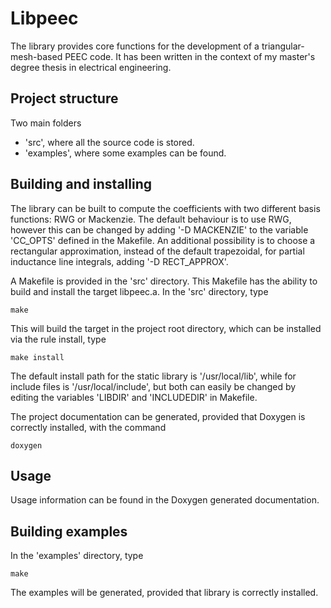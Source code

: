Libpeec
=======

The library provides core functions for the development of a
triangular-mesh-based PEEC code.
It has been written in the context of my master's degree thesis in electrical
engineering.

Project structure
-----------------
Two main folders

* 'src', where all the source code is stored.
* 'examples', where some examples can be found.

Building and installing
-----------------------

The library can be built to compute the coefficients with two different basis
functions: RWG or Mackenzie. The default behaviour is to use RWG, however this
can be changed by adding '-D MACKENZIE' to the variable 'CC\_OPTS' defined in
the Makefile. An additional possibility is to choose a rectangular
approximation, instead of the default trapezoidal, for partial inductance line
integrals, adding '-D RECT\_APPROX'.

A Makefile is provided in the 'src' directory. This Makefile has the
ability to build and install the target libpeec.a. In the 'src' directory, type

	make

This will build the target in the project root directory, which can be installed
via the rule install, type

	make install

The default install path for the static library is '/usr/local/lib', while
for include files is '/usr/local/include', but both can easily be changed by
editing the variables 'LIBDIR' and 'INCLUDEDIR' in Makefile.

The project documentation can be generated, provided that Doxygen is correctly
installed, with the command

	doxygen

Usage
-----

Usage information can be found in the Doxygen generated documentation.

Building examples
-----------------

In the 'examples' directory, type

	make

The examples will be generated, provided that library is correctly installed.
